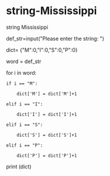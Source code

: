 # string-Mississippi
string Mississippi


def_str=input("Please enter the string:  ")


dict= {"M":0,"I":0,"S":0,"P":0}

word = def_str

for i in word:
	
	if i == "M":
		
		dict['M'] = dict['M']+1
	
	elif i == "I":
		
		dict['I'] = dict['I']+1
	
	elif i == "S":
		
		dict['S'] = dict['S']+1
	
	elif i == "P":
		
		dict['P'] = dict['P']+1

print (dict)
 
